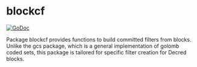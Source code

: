 blockcf
==========

[![GoDoc](https://godoc.org/github.com/hunjixin/hxd2/gcs/blockcf?status.png)](http://godoc.org/github.com/hunjixin/hxd2/gcs/blockcf)

Package blockcf provides functions to build committed filters from blocks.
Unlike the gcs package, which is a general implementation of golomb coded sets,
this package is tailored for specific filter creation for Decred blocks.